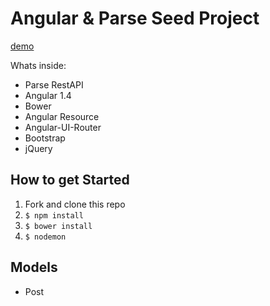 # Angular & Parse Seed Project

[demo](http://new-parse.parseapp.com/)

Whats inside: 

* Parse RestAPI
* Angular 1.4
* Bower
* Angular Resource
* Angular-UI-Router
* Bootstrap
* jQuery

## How to get Started

1. Fork and clone this repo
1. `$ npm install`
1. `$ bower install`
1. `$ nodemon`


## Models

* Post
